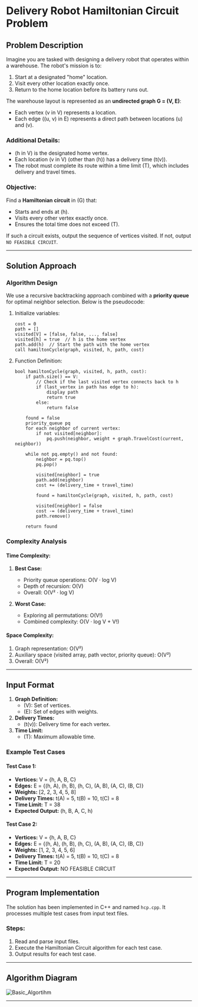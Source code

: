 # Delivery Robot Hamiltonian Circuit Problem

## Problem Description

Imagine you are tasked with designing a delivery robot that operates within a warehouse. The robot's mission is to:

1. Start at a designated "home" location.
2. Visit every other location exactly once.
3. Return to the home location before its battery runs out.

The warehouse layout is represented as an **undirected graph G = (V, E)**:

- Each vertex (v in V) represents a location.
- Each edge ((u, v) in E) represents a direct path between locations (u) and (v).

### Additional Details:

- (h in V) is the designated home vertex.
- Each location (v in V) (other than (h)) has a delivery time (t(v)).
- The robot must complete its route within a time limit (T), which includes delivery and travel times.

### Objective:

Find a **Hamiltonian circuit** in (G) that:

- Starts and ends at (h).
- Visits every other vertex exactly once.
- Ensures the total time does not exceed (T).

If such a circuit exists, output the sequence of vertices visited. If not, output `NO FEASIBLE CIRCUIT`.

---

## Solution Approach

### Algorithm Design

We use a recursive backtracking approach combined with a **priority queue** for optimal neighbor selection. Below is the pseudocode:

1. Initialize variables:

   ```
   cost = 0
   path = []
   visited[V] = [false, false, ..., false]
   visited[h] = true  // h is the home vertex
   path.add(h)  // Start the path with the home vertex
   call hamiltonCycle(graph, visited, h, path, cost)
   ```

2. Function Definition:

   ```
   bool hamiltonCycle(graph, visited, h, path, cost):
       if path.size() == V:
           // Check if the last visited vertex connects back to h
           if (last_vertex in path has edge to h):
               display path
               return true
           else:
               return false

       found = false
       priority_queue pq
       for each neighbor of current vertex:
           if not visited[neighbor]:
               pq.push(neighbor, weight + graph.TravelCost(current, neighbor))

       while not pq.empty() and not found:
           neighbor = pq.top()
           pq.pop()

           visited[neighbor] = true
           path.add(neighbor)
           cost += (delivery_time + travel_time)

           found = hamiltonCycle(graph, visited, h, path, cost)

           visited[neighbor] = false
           cost -= (delivery_time + travel_time)
           path.remove()

       return found
   ```

### Complexity Analysis

#### **Time Complexity:**

1. **Best Case:**

   - Priority queue operations: O(V · log V)
   - Depth of recursion: O(V)
   - Overall: O(V² · log V)

2. **Worst Case:**
   - Exploring all permutations: O(V!)
   - Combined complexity: O(V · log V + V!)

#### **Space Complexity:**

1. Graph representation: O(V²)
2. Auxiliary space (visited array, path vector, priority queue): O(V²)
3. Overall: O(V²)

---

## Input Format

1. **Graph Definition:**
   - (V): Set of vertices.
   - (E): Set of edges with weights.
2. **Delivery Times:**
   - (t(v)): Delivery time for each vertex.
3. **Time Limit:**
   - (T): Maximum allowable time.

### Example Test Cases

#### Test Case 1:

- **Vertices:** V = {h, A, B, C}
- **Edges:** E = {(h, A), (h, B), (h, C), (A, B), (A, C), (B, C)}
- **Weights:** [2, 2, 3, 4, 5, 8]
- **Delivery Times:** t(A) = 5, t(B) = 10, t(C) = 8
- **Time Limit:** T = 38
- **Expected Output:** (h, B, A, C, h)

#### Test Case 2:

- **Vertices:** V = {h, A, B, C}
- **Edges:** E = {(h, A), (h, B), (h, C), (A, B), (A, C), (B, C)}
- **Weights:** [1, 2, 3, 4, 5, 6]
- **Delivery Times:** t(A) = 5, t(B) = 10, t(C) = 8
- **Time Limit:** T = 20
- **Expected Output:** NO FEASIBLE CIRCUIT

---

## Program Implementation

The solution has been implemented in C++ and named `hcp.cpp`. It processes multiple test cases from input text files.

### Steps:

1. Read and parse input files.
2. Execute the Hamiltonian Circuit algorithm for each test case.
3. Output results for each test case.

---

## Algorithm Diagram

![Basic_Algortihm](https://github.com/user-attachments/assets/8a0ef554-6a70-4388-8d24-4fe3687f72c6)

---
